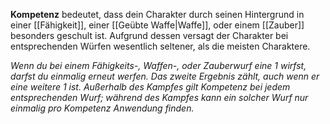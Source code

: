 **Kompetenz** bedeutet, dass dein Charakter durch seinen Hintergrund in einer [[Fähigkeit]], einer [[Geübte Waffe|Waffe]], oder einem [[Zauber]] besonders geschult ist. Aufgrund dessen versagt der Charakter bei entsprechenden Würfen wesentlich seltener, als die meisten Charaktere.

*Wenn du bei einem Fähigkeits-, Waffen-, oder Zauberwurf eine 1 wirfst, darfst du einmalig erneut werfen. Das zweite Ergebnis zählt, auch wenn er eine weitere 1 ist. Außerhalb des Kampfes gilt Kompetenz bei jedem entsprechenden Wurf; während des Kampfes kann ein solcher Wurf nur einmalig pro Kompetenz Anwendung finden.*